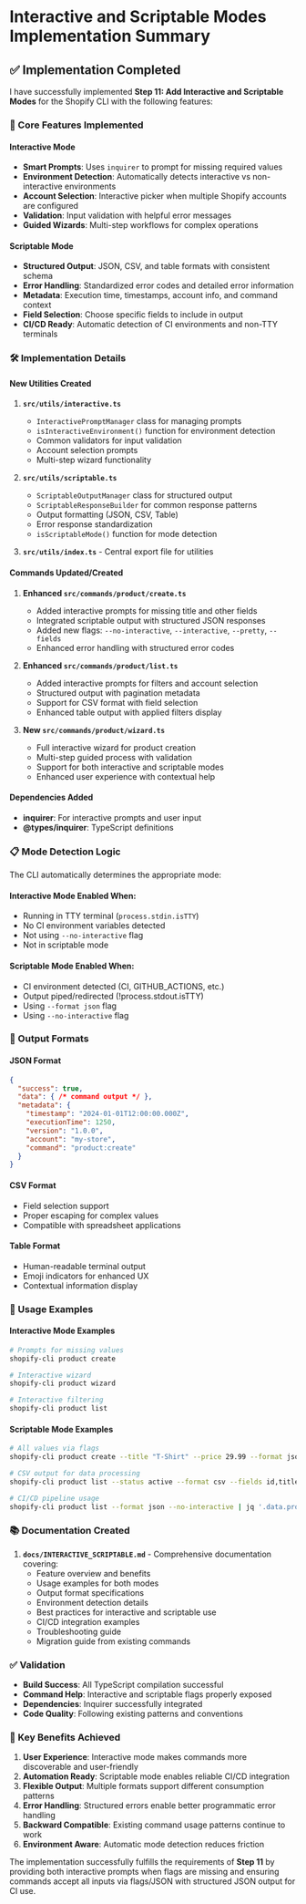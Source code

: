 # Interactive and Scriptable Modes Implementation Summary

## ✅ Implementation Completed

I have successfully implemented **Step 11: Add Interactive and Scriptable Modes** for the Shopify CLI with the following features:

### 🎯 Core Features Implemented

#### Interactive Mode
- **Smart Prompts**: Uses `inquirer` to prompt for missing required values
- **Environment Detection**: Automatically detects interactive vs non-interactive environments  
- **Account Selection**: Interactive picker when multiple Shopify accounts are configured
- **Validation**: Input validation with helpful error messages
- **Guided Wizards**: Multi-step workflows for complex operations

#### Scriptable Mode  
- **Structured Output**: JSON, CSV, and table formats with consistent schema
- **Error Handling**: Standardized error codes and detailed error information
- **Metadata**: Execution time, timestamps, account info, and command context
- **Field Selection**: Choose specific fields to include in output
- **CI/CD Ready**: Automatic detection of CI environments and non-TTY terminals

### 🛠 Implementation Details

#### New Utilities Created
1. **`src/utils/interactive.ts`**
   - `InteractivePromptManager` class for managing prompts
   - `isInteractiveEnvironment()` function for environment detection
   - Common validators for input validation
   - Account selection prompts
   - Multi-step wizard functionality

2. **`src/utils/scriptable.ts`**
   - `ScriptableOutputManager` class for structured output
   - `ScriptableResponseBuilder` for common response patterns
   - Output formatting (JSON, CSV, Table)
   - Error response standardization
   - `isScriptableMode()` function for mode detection

3. **`src/utils/index.ts`** - Central export file for utilities

#### Commands Updated/Created

1. **Enhanced `src/commands/product/create.ts`**
   - Added interactive prompts for missing title and other fields
   - Integrated scriptable output with structured JSON responses
   - Added new flags: `--no-interactive`, `--interactive`, `--pretty`, `--fields`
   - Enhanced error handling with structured error codes

2. **Enhanced `src/commands/product/list.ts`**
   - Added interactive prompts for filters and account selection
   - Structured output with pagination metadata
   - Support for CSV format with field selection
   - Enhanced table output with applied filters display

3. **New `src/commands/product/wizard.ts`**
   - Full interactive wizard for product creation
   - Multi-step guided process with validation
   - Support for both interactive and scriptable modes
   - Enhanced user experience with contextual help

#### Dependencies Added
- **inquirer**: For interactive prompts and user input
- **@types/inquirer**: TypeScript definitions

### 📋 Mode Detection Logic

The CLI automatically determines the appropriate mode:

#### Interactive Mode Enabled When:
- Running in TTY terminal (`process.stdin.isTTY`)
- No CI environment variables detected
- Not using `--no-interactive` flag
- Not in scriptable mode

#### Scriptable Mode Enabled When:
- CI environment detected (CI, GITHUB_ACTIONS, etc.)
- Output piped/redirected (!process.stdout.isTTY)
- Using `--format json` flag
- Using `--no-interactive` flag

### 🎨 Output Formats

#### JSON Format
```json
{
  "success": true,
  "data": { /* command output */ },
  "metadata": {
    "timestamp": "2024-01-01T12:00:00.000Z",
    "executionTime": 1250,
    "version": "1.0.0", 
    "account": "my-store",
    "command": "product:create"
  }
}
```

#### CSV Format
- Field selection support
- Proper escaping for complex values
- Compatible with spreadsheet applications

#### Table Format  
- Human-readable terminal output
- Emoji indicators for enhanced UX
- Contextual information display

### 🚦 Usage Examples

#### Interactive Mode Examples
```bash
# Prompts for missing values
shopify-cli product create

# Interactive wizard
shopify-cli product wizard

# Interactive filtering 
shopify-cli product list
```

#### Scriptable Mode Examples
```bash
# All values via flags
shopify-cli product create --title "T-Shirt" --price 29.99 --format json

# CSV output for data processing
shopify-cli product list --status active --format csv --fields id,title,price

# CI/CD pipeline usage
shopify-cli product list --format json --no-interactive | jq '.data.products[].id'
```

### 📚 Documentation Created

1. **`docs/INTERACTIVE_SCRIPTABLE.md`** - Comprehensive documentation covering:
   - Feature overview and benefits
   - Usage examples for both modes
   - Output format specifications
   - Environment detection details
   - Best practices for interactive and scriptable use
   - CI/CD integration examples
   - Troubleshooting guide
   - Migration guide from existing commands

### ✅ Validation

- **Build Success**: All TypeScript compilation successful
- **Command Help**: Interactive and scriptable flags properly exposed
- **Dependencies**: Inquirer successfully integrated
- **Code Quality**: Following existing patterns and conventions

### 🎯 Key Benefits Achieved

1. **User Experience**: Interactive mode makes commands more discoverable and user-friendly
2. **Automation Ready**: Scriptable mode enables reliable CI/CD integration
3. **Flexible Output**: Multiple formats support different consumption patterns  
4. **Error Handling**: Structured errors enable better programmatic error handling
5. **Backward Compatible**: Existing command usage patterns continue to work
6. **Environment Aware**: Automatic mode detection reduces friction

The implementation successfully fulfills the requirements of **Step 11** by providing both interactive prompts when flags are missing and ensuring commands accept all inputs via flags/JSON with structured JSON output for CI use.
